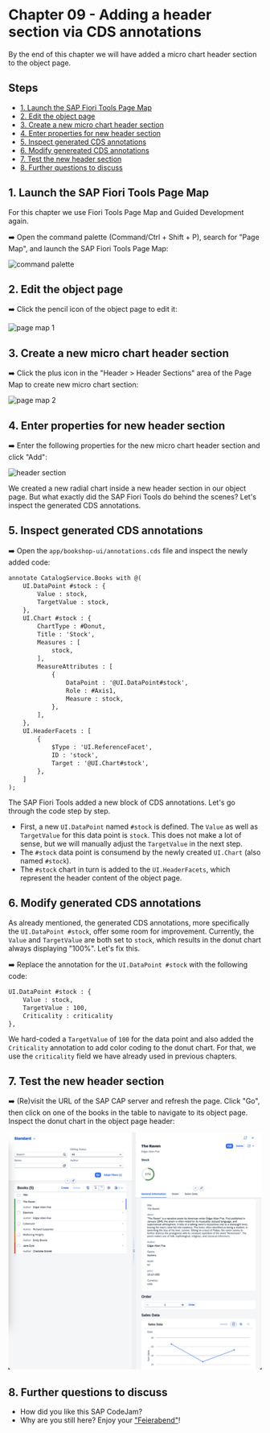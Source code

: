 # Chapter 09 - Adding a header section via CDS annotations

By the end of this chapter we will have added a micro chart header section to the object page.

## Steps

- [1. Launch the SAP Fiori Tools Page Map](#1-launch-the-sap-fiori-tools-page-map)<br>
- [2. Edit the object page](#2-edit-the-object-page)<br>
- [3. Create a new micro chart header section](#3-create-a-new-micro-chart-header-section)<br>
- [4. Enter properties for new header section](4#-enter-properties-for-new-header-section)<br>
- [5. Inspect generated CDS annotations](#5-inspect-generated-cds-annotations)<br>
- [6. Modify genereated CDS annotations](#6-modify-generated-cds-annotations)<br>
- [7. Test the new header section](#6-test-the-new-header-section)<br>
- [8. Further questions to discuss](#8-further-questions-to-dicuss)<br>

## 1. Launch the SAP Fiori Tools Page Map

For this chapter we use Fiori Tools Page Map and Guided Development again.

➡️ Open the command palette (Command/Ctrl + Shift + P), search for "Page Map", and launch the SAP Fiori Tools Page Map:

![command palette](command-palette.png)

## 2. Edit the object page

➡️ Click the pencil icon of the object page to edit it:

![page map 1](page-map1.png)

## 3. Create a new micro chart header section

➡️ Click the plus icon in the "Header > Header Sections" area of the Page Map to create new micro chart section:

![page map 2](page-map2.png)

## 4. Enter properties for new header section

➡️ Enter the following properties for the new micro chart header section and click "Add":

![header section](header-section.png)

We created a new radial chart inside a new header section in our object page. But what exactly did the SAP Fiori Tools do behind the scenes? Let's inspect the generated CDS annotations.

## 5. Inspect generated CDS annotations

➡️ Open the `app/bookshop-ui/annotations.cds` file and inspect the newly added code:

```cds
annotate CatalogService.Books with @(
    UI.DataPoint #stock : {
        Value : stock,
        TargetValue : stock,
    },
    UI.Chart #stock : {
        ChartType : #Donut,
        Title : 'Stock',
        Measures : [
            stock,
        ],
        MeasureAttributes : [
            {
                DataPoint : '@UI.DataPoint#stock',
                Role : #Axis1,
                Measure : stock,
            },
        ],
    },
    UI.HeaderFacets : [
        {
            $Type : 'UI.ReferenceFacet',
            ID : 'stock',
            Target : '@UI.Chart#stock',
        },
    ]
);
```

The SAP Fiori Tools added a new block of CDS annotations. Let's go through the code step by step.
- First, a new `UI.DataPoint` named `#stock` is defined. The `Value` as well as `TargetValue` for this data point is `stock`. This does not make a lot of sense, but we will manually adjust the `TargetValue` in the next step.
- The `#stock` data point is consumend by the newly created `UI.Chart` (also named `#stock`).
- The `#stock` chart in turn is added to the `UI.HeaderFacets`, which represent the header content of the object page.

## 6. Modify generated CDS annotations

As already mentioned, the generated CDS annotations, more specifically the `UI.DataPoint #stock`, offer some room for improvement. Currently, the `Value` and `TargetValue` are both set to `stock`, which results in the donut chart always displaying "100%". Let's fix this.

➡️ Replace the annotation for the `UI.DataPoint #stock` with the following code:

```cds
UI.DataPoint #stock : {
    Value : stock,
    TargetValue : 100,
    Criticality : criticality
},
```

We hard-coded a `TargetValue` of `100` for the data point and also added the `Criticality` annotation to add color coding to the donut chart. For that, we use the `criticality` field we have already used in previous chapters. 

## 7. Test the new header section

➡️ (Re)visit the URL of the SAP CAP server and refresh the page. Click "Go", then click on one of the books in the table to navigate to its object page. Inspect the donut chart in the object page header:

![app](app.png)

## 8. Further questions to discuss

- How did you like this SAP CodeJam?
- Why are you still here? Enjoy your ["Feierabend"](https://expath.com/knowledge-base/germany/what-does-feierabend-mean)!
